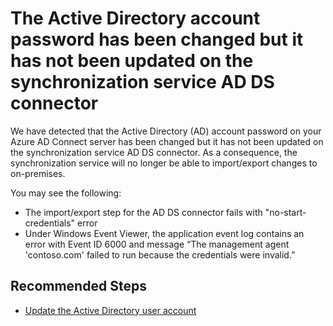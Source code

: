 <properties
	pageTitle="ADtoAADSync_AADConnect_ASC_No_ADDSConnectAcctPwdStatus"
	description="The Active Directory account password has been changed but it has not been updated on the synchronization service AD DS connector"
	infoBubbleText="The Active Directory account password has been changed but it has not been updated on the synchronization service AD DS Connector. See details on the right."
	service="microsoft.aad.iam"
	resource="aadconnect"
	authors="aditis"
	ms.author="SahaAditi"
	displayOrder="1"
	articleId="ADtoAADSync_AADConnect_ASC_No_ADDSConnectorAcctPwdStatus"
	diagnosticScenario=""
	selfHelpType="Diagnostics"
	resourceTags=""
	productPesIds="14785"
	cloudEnvironments="public"
/>

# The Active Directory account password has been changed but it has not been updated on the synchronization service AD DS connector
<!--issueDescription-->
We have detected that the Active Directory (AD) account password on your Azure AD Connect server has been changed but it has not been updated on the synchronization service AD DS connector. As a consequence, the synchronization service will no longer be able to import/export changes to on-premises.

You may see the following:

- The import/export step for the AD DS connector fails with "no-start-credentials" error
- Under Windows Event Viewer, the application event log contains an error with Event ID 6000 and message “The management agent 'contoso.com' failed to run because the credentials were invalid.”
<!--/issueDescription-->

## **Recommended Steps**

* [Update the Active Directory user account](https://docs.microsoft.com/azure/active-directory/connect/active-directory-aadconnectsync-service-manager-ui-connectors#changing-the-ad-ds-account-password)
